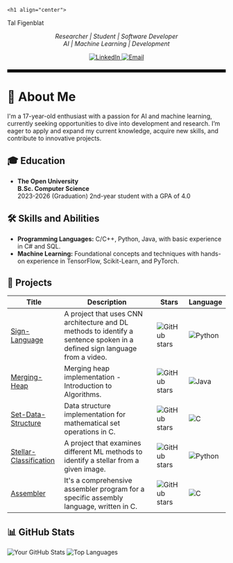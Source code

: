     <h1 align="center">
  Tal Figenblat
</h1>

<p align="center">
  <i>Researcher | Student | Software Developer</i>
  <br>
  <i>AI | Machine Learning | Development</i>
</p>

<p align="center">
  <a href="https://www.linkedin.com/in/talfig">
    <img src="https://img.shields.io/badge/LinkedIn-0077B5?style=flat-square&logo=linkedin" alt="LinkedIn">
  </a>
  <a href="mailto:talfig8@gmail.com">
    <img src="https://img.shields.io/badge/Email-D14836?style=flat-square&logo=gmail&logoColor=white" alt="Email">
  </a>
</p>

<hr style="border: 3px solid #000; margin: 20px 0;">

# 👋 About Me
I'm a 17-year-old enthusiast with a passion for AI and machine learning, currently seeking opportunities to dive into development and research. I’m eager to apply and expand my current knowledge, acquire new skills, and contribute to innovative projects.

## 🎓 Education
- **The Open University**  
  **B.Sc. Computer Science**  
  2023-2026 (Graduation)
  2nd-year student with a GPA of 4.0

## 🛠️ Skills and Abilities
- **Programming Languages:** C/C++, Python, Java, with basic experience in C# and SQL.
- **Machine Learning:** Foundational concepts and techniques with hands-on experience in TensorFlow, Scikit-Learn, and PyTorch.

## 🚀 Projects
| Title | Description | Stars | Language |
|-------|-------------|-------|----------|
| [Sign-Language](https://github.com/talfig/Sign-Language) | A project that uses CNN architecture and DL methods to identify a sentence spoken in a defined sign language from a video. | ![GitHub stars](https://img.shields.io/github/stars/talfig/Sign-Language?style=social) | ![Python](https://img.shields.io/badge/-Python-blue) |
| [Merging-Heap](https://github.com/talfig/Merging-Heap) | Merging heap implementation - Introduction to Algorithms. | ![GitHub stars](https://img.shields.io/github/stars/talfig/Merging-Heap?style=social) | ![Java](https://img.shields.io/badge/-Java-brown) |
| [Set-Data-Structure](https://github.com/talfig/Set-Data-Structure) | Data structure implementation for mathematical set operations in C. | ![GitHub stars](https://img.shields.io/github/stars/talfig/Set-Data-Structure?style=social) | ![C](https://img.shields.io/badge/-C-gray) |
| [Stellar-Classification](https://github.com/talfig/Stellar-Classification) | A project that examines different ML methods to identify a stellar from a given image. | ![GitHub stars](https://img.shields.io/github/stars/talfig/Stellar-Classification?style=social) | ![Python](https://img.shields.io/badge/-Python-blue) |
| [Assembler](https://github.com/talfig/Assembler) | It's a comprehensive assembler program for a specific assembly language, written in C. | ![GitHub stars](https://img.shields.io/github/stars/talfig/Assembler?style=social) | ![C](https://img.shields.io/badge/-C-gray) |

## 📊 GitHub Stats
![Your GitHub Stats](https://github-readme-stats.vercel.app/api?username=talfig&show_icons=true&theme=radical)
![Top Languages](https://github-readme-stats.vercel.app/api/top-langs/?username=talfig&layout=compact&theme=radical)
